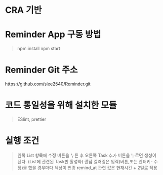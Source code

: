 # CRA 기반

# Reminder App 구동 방법

> npm install
> npm start

# Reminder Git 주소

https://github.com/slee2540/Reminder.git

# 코드 통일성을 위해 설치한 모듈

> ESlint, prettier

# 실행 조건

> 왼쪽 List 항목에 수정 버튼을 누른 후
> 오른쪽 Task 추가 버튼을 누르면 생성이 된다. (List에 관련된 Task만 활성화)
> 랜덤 컬러링은 입력(버튼,또는 엔터키- 수정)을 했을 경우마다 색상이 변경
> remind_at 관련 값은 현재시간 + 2일로 적용
